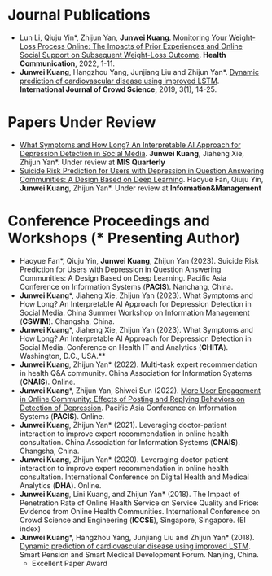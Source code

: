 # Journal Publications 

- Lun Li, Qiuju Yin*, Zhijun Yan, **Junwei Kuang**. [Monitoring Your Weight-Loss Process Online: The Impacts of Prior Experiences and Online Social Support on Subsequent Weight-Loss Outcome](https://www.tandfonline.com/doi/full/10.1080/10410236.2022.2073116). **Health Communication**, 2022, 1-11.
- **Junwei Kuang**, Hangzhou Yang, Junjiang Liu and Zhijun Yan*. [Dynamic prediction of cardiovascular disease using improved LSTM](https://ieeexplore.ieee.org/abstract/document/9826648). **International Journal of Crowd Science**, 2019, 3(1), 14-25.

# Papers Under Review 

- [What Symptoms and How Long? An Interpretable AI Approach for Depression Detection in Social Media](https://arxiv.org/abs/2305.13127v2). **Junwei Kuang**, Jiaheng Xie, Zhijun Yan*. Under review at **MIS Quarterly**
- [Suicide Risk Prediction for Users with Depression in Question Answering Communities: A Design Based on Deep Learning](). Haoyue Fan, Qiuju Yin, **Junwei Kuang**, Zhijun Yan*. Under review at **Information&Management**

# Conference Proceedings and Workshops (* Presenting Author) 

- Haoyue Fan*, Qiuju Yin, **Junwei Kuang**, Zhijun Yan (2023). Suicide Risk Prediction for Users with Depression in Question Answering Communities: A Design Based on Deep Learning. Pacific Asia Conference on Information Systems (**PACIS**). Nanchang, China.
- **Junwei Kuang***, Jiaheng Xie, Zhijun Yan (2023). What Symptoms and How Long? An Interpretable AI Approach for Depression Detection in Social Media. China Summer Workshop on Information Management (**CSWIM**). Changsha, China.
-  **Junwei Kuang***, Jiaheng Xie, Zhijun Yan (2023). What Symptoms and How Long? An Interpretable AI Approach for Depression Detection in Social Media. Conference on Health IT and Analytics (**CHITA**). Washington, D.C., USA.**
- **Junwei Kuang**, Zhijun Yan* (2022). Multi-task expert recommendation in health Q&A community. China Association for Information Systems (**CNAIS**). Online.
- **Junwei Kuang***, Zhijun Yan, Shiwei Sun (2022). [More User Engagement in Online Community: Effects of  Posting and Replying Behaviors on Detection of Depression](https://aisel.aisnet.org/pacis2022/137). Pacific Asia Conference on Information Systems (**PACIS**). Online.
- **Junwei Kuang**, Zhijun Yan* (2021). Leveraging doctor-patient interaction to improve expert recommendation in online health
  consultation. China Association for Information Systems (**CNAIS**). Changsha, China.
- **Junwei Kuang**, Zhijun Yan* (2020). Leveraging doctor-patient interaction to improve expert recommendation in online health
  consultation. International Conference on Digital Health and Medical Analytics (**DHA**). Online.
- **Junwei Kuang**, Lini Kuang, and Zhijun Yan* (2018). The Impact of Penetration Rate of Online Health Service on Service Quality and Price: Evidence from Online Health Communities. International Conference on Crowd Science and Engineering (**ICCSE**), Singapore, Singapore. (EI index)
- **Junwei Kuang***, Hangzhou Yang, Junjiang Liu and Zhijun Yan* (2018). [Dynamic prediction of cardiovascular disease using improved LSTM](https://ieeexplore.ieee.org/abstract/document/9826648). Smart Pension and Smart Medical Development Forum. Nanjing, China.
  - Excellent Paper Award

